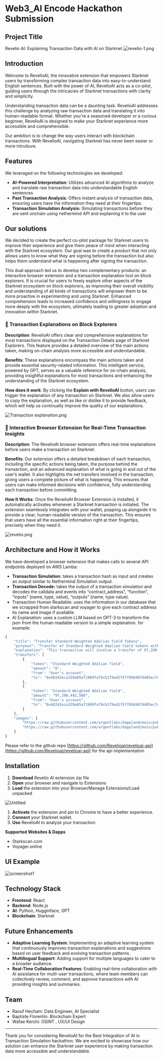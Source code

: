 # Web3_AI Encode Hackathon Submission

## Project Title

Revelio AI: Explaining Transaction Data with AI on Starknet
![revelio-1.png](images/revelio-1.png)

## Introduction

Welcome to RevelioAI, the innovative extension that empowers Starknet users by transforming complex transaction data into easy-to-understand English sentences. Built with the power of AI, RevelioAI acts as a co-pilot, guiding users through the intricacies of Starknet transactions with clarity and simplicity.

Understanding transaction data can be a daunting task. RevelioAI addresses this challenge by analyzing raw transaction data and translating it into human-readable format. Whether you're a seasoned developer or a curious beginner, RevelioAI is designed to make your Starknet experience more accessible and comprehensible.

Our ambition is to change the way users interact with blockchain transactions. With RevelioAI, navigating Starknet has never been easier or more intruituve.

## Features

We leveraged on the following technologies we developed:

- **AI-Powered Interpretation**: Utilizes advanced AI algorithms to analyze and translate raw transaction data into understandable English sentences
- **Past Transaction Analysis**: Offers instant analysis of transaction data, ensuring users have the information they need at their fingertips.
- **Transaction Simulation Analysis:** Simulating transactions before they are sent onchain using nethermind API and explaining it to the user

## Our solutions

We decided to create the perfect co-pilot package for Starknet users to improve their experience and give them peace of mind when interacting with the Starknet ecosystem. Our goal was to create a product that not only allows users to know what they are signing before the transaction but also helps them understand what is happening after signing the transaction.

This dual approach led us to develop two complementary products: an interactive browser extension and a transaction explanation tool on block explorers. It is crucial for users to freely explore other aspects of the Starknet ecosystem on block explorers, as improving their overall visibility and understanding of all kinds of transactions will empower them to be more proactive in experimenting and using Starknet. Enhanced comprehension leads to increased confidence and willingness to engage more deeply with the ecosystem, ultimately leading to greater adoption and innovation within Starknet.

### **🌟 Transaction Explanations on Block Explorers**

**Description**: RevelioAI offers clear and comprehensive explanations for most transactions displayed on the Transaction Details page of Starknet Explorers. This feature provides a detailed overview of the main actions taken, making on-chain analysis more accessible and understandable.

**Benefits**: These explanations encompass the main actions taken and provide essential security-related information. This intelligent service, powered by GPT, serves as a valuable reference for on-chain analysis, providing insightful explanations for most transactions and enhancing the understanding of the Starknet ecosystem.

**How does it work**: By clicking the **Explain with RevelioAI** button, users can trigger the explanation of any transaction on Starknet. We also allow users to copy the explanation, as well as like or dislike it to provide feedback, which will help us continually improve the quality of our explanations.

![Transaction explanaiton.png](images/Transaction_explanaiton.png)

### **🌟 Interactive Browser Extension for Real-Time Transaction Insights**

**Description**: The RevelioAI browser extension offers real-time explanations before users make a transaction on Starknet.

**Benefits**: Our extension offers a detailed breakdown of each transaction, including the specific actions being taken, the purpose behind the transaction, and an advanced explanation of what is going in and out of the user’s wallet. It also highlights the net transfers involved in the transaction, giving users a complete picture of what is happening. This ensures that users can make informed decisions with confidence, fully understanding each transaction before committing.

**How It Works**: Once the RevelioAI Browser Extension is installed, it automatically activates whenever a Starknet transaction is initiated. The extension seamlessly integrates with your wallet, popping up alongside it to provide a clear, human-readable version of the transaction. This ensures that users have all the essential information right at their fingertips, precisely when they need it.

![revelio.png](images/revelio.png)


## **Architecture and How it Works**

We have developed a browser extension that makes calls to several API endpoints deployed on AWS Lamba:

- **Transaction Simulation:** takes a transaction hash as input and creates an output similar to Nethermind Simulation output.
- **Transaction Decode:** takes the output of a transaction simulation and decodes the calldata and events into “contract_address”, “function”, “inputs” (name, type, value), “outputs” (name, type value).
- Transaction Human Readable: uses the information in our database that we scrapped from starkscan and voyager to give each contract address its name and image if available
- AI Explanation: uses a custom LLM based on GPT-3 to transform the json from the human readable version to a simple explanation. for example:

```jsx
{
    "title": "Transfer Standard Weighted Adalian Yield Tokens",
    "purpose": "Transfer of Standard Weighted Adalian Yield tokens with confirmation via Influence Dispatcher",
    "explanation": "This transaction will involve a transfer of 97,290,442,500 Standard Weighted Adalian Yield tokens from the user's account to the recipient account, followed by confirmations through the Influence Dispatcher contract. The user's account will be debited by 97,290,442,500 Standard Weighted Adalian Yield tokens.",
    "transfers": [
        {
            "token": "Standard Weighted Adalian Yield",
            "amount": "0",
            "from": "User's account",
            "to": "0x48242eca329a05af1909fa79cb1f9a4275ff89b987d405ec7de08f73b85588f"
        },
        {
            "token": "Standard Weighted Adalian Yield",
            "amount": "97,290,442,500",
            "from": "User's account",
            "to": "0x48242eca329a05af1909fa79cb1f9a4275ff89b987d405ec7de08f73b85588f"
        }
    ],
    "images": [
        "https://raw.githubusercontent.com/argentlabs/dappland/main/public/dapps/influence/WEG3UrcU_400x400.jpg",
        "https://raw.githubusercontent.com/argentlabs/dappland/main/public/dapps/influence/WEG3UrcU_400x400.jpg"
    ]
}
```

Please refer to the github repo [https://github.com/Revelioai/revelioai-api](https://github.com/Revelioai/revelioai-api) for the api implementation

## **Installation**

1. **Download** Revelio AI extension zip file
2. **Open** your browser and navigate to Extensions
3. **Load** the extension into your Browser/Manage Extensions/Load unpacked

![Untitled](images/Untitled.png)

1. **Activate** the extension and pin to Chrome to have a better experience.
2. **Connect** your Starknet wallet.
3. **Use** RevelioAI to analyze your transaction

**Supported Websites & Dapps**

- Starkscan.com
- Voyager.online

## UI Example

![screenshot1](images/screenshot1.png)

## Technology Stack

- **Frontend**: React
- **Backend**: Node.js
- **AI**: Python, Hugginface, GPT
- **Blockchain**: Starknet

## Future Enhancements

- **Adaptive Learning System**: Implementing an adaptive learning system that continuously improves transaction explanations and suggestions based on user feedback and evolving transaction patterns.
- **Multilingual Support**: Adding support for multiple languages to cater to a broader audience.
- **Real-Time Collaboration Features**: Enabling real-time collaboration with AI assistance for multi-user transactions, where team members can collectively review, comment, and approve transactions with AI providing insights and summaries.

## Team

- Raouf Hecham: Data Engineer, AI Specialist
- Baptiste Florentin: Blockchain Expert
- Wafae Kerchi: OSINT , UX/UI Design

---

Thank you for considering RevelioAI for the Best Integration of AI in Transaction Simulation hackathon. We are excited to showcase how our solution can enhance the Starknet user experience by making transaction data more accessible and understandable.
